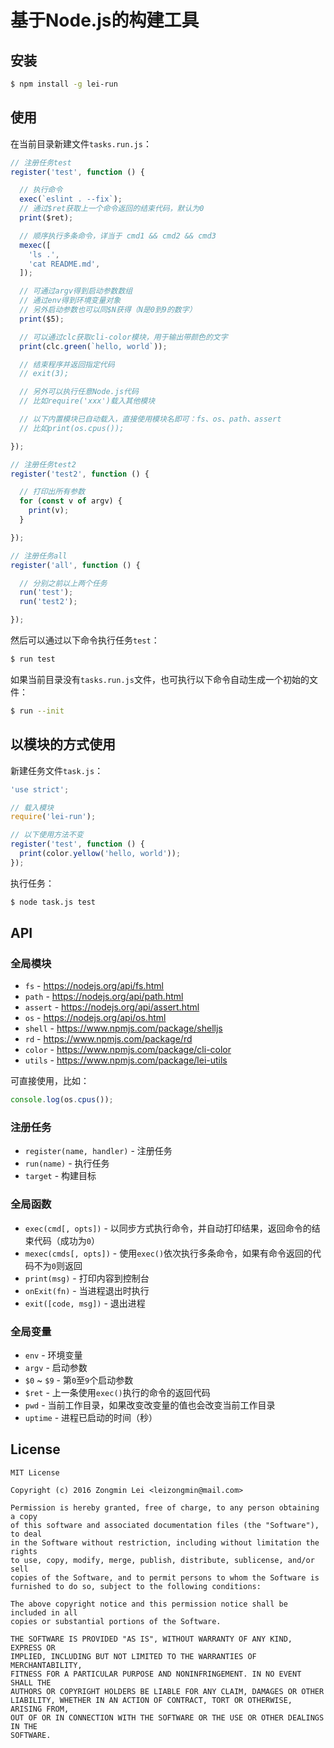 # 基于Node.js的构建工具


## 安装

```bash
$ npm install -g lei-run
```


## 使用

在当前目录新建文件`tasks.run.js`：

```javascript
// 注册任务test
register('test', function () {

  // 执行命令
  exec(`eslint . --fix`);
  // 通过$ret获取上一个命令返回的结束代码，默认为0
  print($ret);

  // 顺序执行多条命令，详当于 cmd1 && cmd2 && cmd3
  mexec([
    'ls .',
    'cat README.md',
  ]);

  // 可通过argv得到启动参数数组
  // 通过env得到环境变量对象
  // 另外启动参数也可以同$N获得（N是0到9的数字）
  print($5);

  // 可以通过clc获取cli-color模块，用于输出带颜色的文字
  print(clc.green(`hello, world`));

  // 结束程序并返回指定代码
  // exit(3);

  // 另外可以执行任意Node.js代码
  // 比如require('xxx')载入其他模块

  // 以下内置模块已自动载入，直接使用模块名即可：fs、os、path、assert
  // 比如print(os.cpus());

});

// 注册任务test2
register('test2', function () {

  // 打印出所有参数
  for (const v of argv) {
    print(v);
  }

});

// 注册任务all
register('all', function () {

  // 分别之前以上两个任务
  run('test');
  run('test2');

});
```

然后可以通过以下命令执行任务`test`：

```bash
$ run test
```

如果当前目录没有`tasks.run.js`文件，也可执行以下命令自动生成一个初始的文件：

```bash
$ run --init
```


## 以模块的方式使用

新建任务文件`task.js`：

```javascript
'use strict';

// 载入模块
require('lei-run');

// 以下使用方法不变
register('test', function () {
  print(color.yellow('hello, world'));
});
```

执行任务：

```bash
$ node task.js test
```


## API

### 全局模块

+ `fs` - https://nodejs.org/api/fs.html
+ `path` - https://nodejs.org/api/path.html
+ `assert` - https://nodejs.org/api/assert.html
+ `os` - https://nodejs.org/api/os.html
+ `shell` - https://www.npmjs.com/package/shelljs
+ `rd` - https://www.npmjs.com/package/rd
+ `color` - https://www.npmjs.com/package/cli-color
+ `utils` - https://www.npmjs.com/package/lei-utils

可直接使用，比如：

```javascript
console.log(os.cpus());
```

### 注册任务

+ `register(name, handler)` - 注册任务
+ `run(name)` - 执行任务
+ `target` - 构建目标

### 全局函数

+ `exec(cmd[, opts])` - 以同步方式执行命令，并自动打印结果，返回命令的结束代码（成功为`0`）
+ `mexec(cmds[, opts])` - 使用`exec()`依次执行多条命令，如果有命令返回的代码不为`0`则返回
+ `print(msg)` - 打印内容到控制台
+ `onExit(fn)` - 当进程退出时执行
+ `exit([code, msg])` - 退出进程

### 全局变量

+ `env` - 环境变量
+ `argv` - 启动参数
+ `$0` ~ `$9` - 第`0`至`9`个启动参数
+ `$ret` - 上一条使用`exec()`执行的命令的返回代码
+ `pwd` - 当前工作目录，如果改变改变量的值也会改变当前工作目录
+ `uptime` - 进程已启动的时间（秒）

## License

```
MIT License

Copyright (c) 2016 Zongmin Lei <leizongmin@mail.com>

Permission is hereby granted, free of charge, to any person obtaining a copy
of this software and associated documentation files (the "Software"), to deal
in the Software without restriction, including without limitation the rights
to use, copy, modify, merge, publish, distribute, sublicense, and/or sell
copies of the Software, and to permit persons to whom the Software is
furnished to do so, subject to the following conditions:

The above copyright notice and this permission notice shall be included in all
copies or substantial portions of the Software.

THE SOFTWARE IS PROVIDED "AS IS", WITHOUT WARRANTY OF ANY KIND, EXPRESS OR
IMPLIED, INCLUDING BUT NOT LIMITED TO THE WARRANTIES OF MERCHANTABILITY,
FITNESS FOR A PARTICULAR PURPOSE AND NONINFRINGEMENT. IN NO EVENT SHALL THE
AUTHORS OR COPYRIGHT HOLDERS BE LIABLE FOR ANY CLAIM, DAMAGES OR OTHER
LIABILITY, WHETHER IN AN ACTION OF CONTRACT, TORT OR OTHERWISE, ARISING FROM,
OUT OF OR IN CONNECTION WITH THE SOFTWARE OR THE USE OR OTHER DEALINGS IN THE
SOFTWARE.
```
